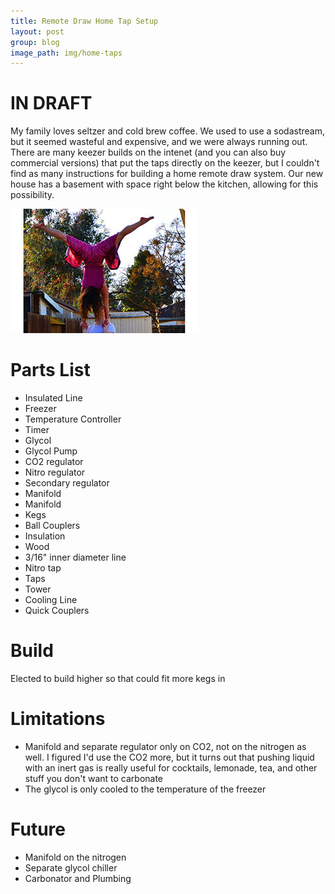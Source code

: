 ```yaml
---
title: Remote Draw Home Tap Setup
layout: post
group: blog
image_path: img/home-taps
---
```


# IN DRAFT

My family loves seltzer and cold brew coffee. We used to use a sodastream, but it seemed wasteful and expensive, and we were always running out. There are many keezer builds on the intenet (and you can also buy commercial versions) that put the taps directly on the keezer, but I couldn't find as many instructions for building a home remote draw system. Our new house has a basement with space right below the kitchen, allowing for this possibility.

<img src="/img/home-taps/home-taps-thumb.jpg">

# Parts List

* Insulated Line
* Freezer
* Temperature Controller
* Timer
* Glycol
* Glycol Pump
* CO2 regulator
* Nitro regulator
* Secondary regulator
* Manifold
* Manifold
* Kegs
* Ball Couplers
* Insulation
* Wood
* 3/16" inner diameter line
* Nitro tap
* Taps
* Tower
* Cooling Line
* Quick Couplers

# Build
Elected to build higher so that could fit more kegs in

# Limitations
* Manifold and separate regulator only on CO2, not on the nitrogen as well. I figured I'd use the CO2 more, but it turns out that pushing liquid with an inert gas is really useful for cocktails, lemonade, tea, and other stuff you don't want to carbonate
* The glycol is only cooled to the temperature of the freezer

# Future
* Manifold on the nitrogen
* Separate glycol chiller
* Carbonator and Plumbing
